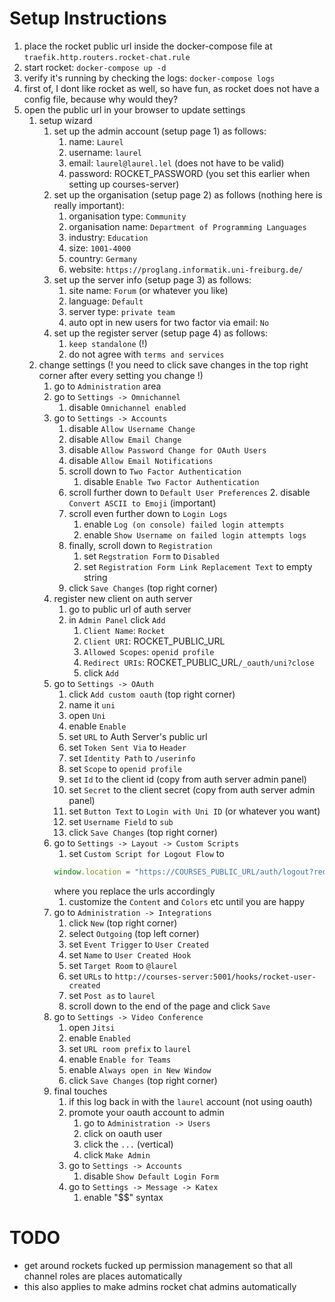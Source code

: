 # Setup Instructions

1. place the rocket public url inside the docker-compose file at `traefik.http.routers.rocket-chat.rule`
2. start rocket: `docker-compose up -d`
3. verify it's running by checking the logs: `docker-compose logs`
4. first of, I dont like rocket as well, so have fun, as rocket does not have a config file, because why would they?
5. open the public url in your browser to update settings
    1. setup wizard
        1. set up the admin account (setup page 1) as follows:
            1. name: `Laurel`
            2. username: `laurel`
            3. email: `laurel@laurel.lel` (does not have to be valid)
            4. password: ROCKET_PASSWORD (you set this earlier when setting up courses-server)
        2. set up the organisation (setup page 2) as follows (nothing here is really important):
            1. organisation type: `Community`
            2. organisation name: `Department of Programming Languages`
            3. industry: `Education`
            4. size: `1001-4000`
            5. country: `Germany`
            6. website: `https://proglang.informatik.uni-freiburg.de/`
        3. set up the server info (setup page 3) as follows:
            1. site name: `Forum` (or whatever you like)
            2. language: `Default`
            3. server type: `private team`
            4. auto opt in new users for two factor via email: `No`
        4. set up the register server (setup page 4) as follows:
            1. `keep standalone` (!)
            2. do not agree with `terms and services`
    2. change settings (! you need to click save changes in the top right corner after every setting you change !)
        1. go to `Administration` area
        2. go to `Settings -> Omnichannel`
            1. disable `Omnichannel enabled`
        3. go to `Settings -> Accounts`
            1. disable `Allow Username Change`
            2. disable `Allow Email Change`
            3. disable `Allow Password Change for OAuth Users`
            4. disable `Allow Email Notifications`
            5. scroll down to `Two Factor Authentication`
                1. disable `Enable Two Factor Authentication`
            6. scroll further down to `Default User Preferences`
                2. disable `Convert ASCII to Emoji` (important)
            7. scroll even further down to `Login Logs`
                1. enable `Log (on console) failed login attempts`
                2. enable `Show Username on failed login attempts logs`
            8. finally, scroll down to `Registration`
                1. set `Regstration Form` to `Disabled`
                2. set `Registration Form Link Replacement Text` to empty string
            9. click `Save Changes` (top right corner)
        4. register new client on auth server
            1. go to public url of auth server
            2. in `Admin Panel` click `Add`
                1. `Client Name`: `Rocket`
                2. `Client URI`: ROCKET_PUBLIC_URL
                3. `Allowed Scopes`: `openid profile`
                4. `Redirect URIs`: ROCKET_PUBLIC_URL`/_oauth/uni?close`
                5. click `Add`
        5. go to `Settings -> OAuth`
            1. click `Add custom oauth` (top right corner)
            2. name it `uni`
            3. open `Uni`
            4. enable `Enable`
            5. set `URL` to Auth Server's public url
            6. set `Token Sent Via` to `Header`
            7. set `Identity Path` to `/userinfo`
            8. set `Scope` to `openid profile`
            9. set `Id` to the client id (copy from auth server admin panel)
            10. set `Secret` to the client secret (copy from auth server admin panel)
            11. set `Button Text` to `Login with Uni ID` (or whatever you want)
            12. set `Username Field` to `sub`
            13. click `Save Changes` (top right corner)
        6. go to `Settings -> Layout -> Custom Scripts`
            1. set `Custom Script for Logout Flow` to
           ```js
           window.location = "https://COURSES_PUBLIC_URL/auth/logout?redirect=ROCKET_PUBLIC_URL"
           ```
           where you replace the urls accordingly
            1. customize the `Content` and `Colors` etc until you are happy
        7. go to `Administration -> Integrations`
            1. click `New` (top right corner)
            2. select `Outgoing` (top left corner)
            3. set `Event Trigger` to `User Created`
            4. set `Name` to `User Created Hook`
            5. set `Target Room` to `@laurel`
            6. set `URLs` to `http://courses-server:5001/hooks/rocket-user-created`
            7. set `Post as` to `laurel`
            8. scroll down to the end of the page and click `Save`
        8. go to `Settings -> Video Conference`
            1. open `Jitsi`
            2. enable `Enabled`
            3. set `URL room prefix` to `laurel`
            4. enable `Enable for Teams`
            5. enable `Always open in New Window`
            6. click `Save Changes` (top right corner)
        9. final touches
            1. if this log back in with the `laurel` account (not using oauth)
            2. promote your oauth account to admin
                1. go to `Administration -> Users`
                2. click on oauth user
                3. click the `...` (vertical)
                4. click `Make Admin`
            3. go to `Settings -> Accounts`
                1. disable `Show Default Login Form`
            4. go to `Settings -> Message -> Katex`
                1. enable "$$" syntax

# TODO

- get around rockets fucked up permission management so that all channel roles are places automatically
- this also applies to make admins rocket chat admins automatically
